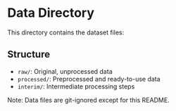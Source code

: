 # Data Directory

This directory contains the dataset files:

## Structure

- `raw/`: Original, unprocessed data
- `processed/`: Preprocessed and ready-to-use data
- `interim/`: Intermediate processing steps

Note: Data files are git-ignored except for this README.
